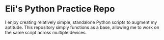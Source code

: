 # Eli's Python Practice Repo

I enjoy creating relatively simple, standalone Python scripts to augment my aptitude. This repository simply functions as a base, allowing me to work on the same script across multiple devices.